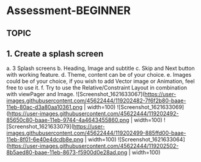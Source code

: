 # Assessment-BEGINNER
## TOPIC
## 1. Create a splash screen
a. 3 Splash screens
b. Heading, Image and subtitle
c. Skip and Next button with working feature.
d. Theme, content can be of your choice.
e. Images could be of your choice, if you wish to add Vector image or Animation,
feel free to use it.
f. Try to use the Relative/Constraint Layout in combination with viewPager and
Image.
![Screenshot_1621633067](https://user-images.githubusercontent.com/45622444/119202482-7f6f2b80-baae-11eb-80ac-d3a80aa10361.png | width=100)
![Screenshot_1621633069](https://user-images.githubusercontent.com/45622444/119202492-85650c80-baae-11eb-9744-4a4643455860.png | width=100)
![Screenshot_1621633079](https://user-images.githubusercontent.com/45622444/119202499-885ffd00-baae-11eb-8f01-6e40e4dcdb8e.png | width=100)
![Screenshot_1621633064](https://user-images.githubusercontent.com/45622444/119202502-8b5aed80-baae-11eb-8673-f5900d0e28ad.png | width=100)
